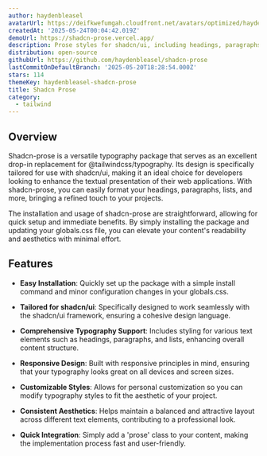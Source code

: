 ```yaml
---
author: haydenbleasel
avatarUrl: https://deifkwefumgah.cloudfront.net/avatars/optimized/haydenbleasel-shadcn-prose-avatar-128.webp
createdAt: '2025-05-24T00:04:42.019Z'
demoUrl: https://shadcn-prose.vercel.app/
description: Prose styles for shadcn/ui, including headings, paragraphs, lists and more.
distribution: open-source
githubUrl: https://github.com/haydenbleasel/shadcn-prose
lastCommitOnDefaultBranch: '2025-05-20T18:28:54.000Z'
stars: 114
themeKey: haydenbleasel-shadcn-prose
title: Shadcn Prose
category:
  - tailwind
---
```

## Overview
Shadcn-prose is a versatile typography package that serves as an excellent drop-in replacement for @tailwindcss/typography. Its design is specifically tailored for use with shadcn/ui, making it an ideal choice for developers looking to enhance the textual presentation of their web applications. With shadcn-prose, you can easily format your headings, paragraphs, lists, and more, bringing a refined touch to your projects.

The installation and usage of shadcn-prose are straightforward, allowing for quick setup and immediate benefits. By simply installing the package and updating your globals.css file, you can elevate your content's readability and aesthetics with minimal effort. 

## Features
- **Easy Installation**: Quickly set up the package with a simple install command and minor configuration changes in your globals.css.

- **Tailored for shadcn/ui**: Specifically designed to work seamlessly with the shadcn/ui framework, ensuring a cohesive design language.

- **Comprehensive Typography Support**: Includes styling for various text elements such as headings, paragraphs, and lists, enhancing overall content structure.

- **Responsive Design**: Built with responsive principles in mind, ensuring that your typography looks great on all devices and screen sizes.

- **Customizable Styles**: Allows for personal customization so you can modify typography styles to fit the aesthetic of your project.

- **Consistent Aesthetics**: Helps maintain a balanced and attractive layout across different text elements, contributing to a professional look.

- **Quick Integration**: Simply add a 'prose' class to your content, making the implementation process fast and user-friendly.